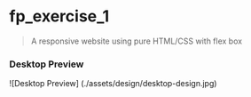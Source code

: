 # fp_exercise_1
>A responsive website using pure HTML/CSS with flex box

### Desktop Preview
![Desktop Preview] (./assets/design/desktop-design.jpg)